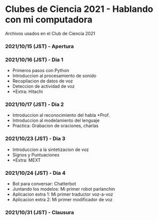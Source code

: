 # Clubes de Ciencia 2021 - Hablando con mi computadora

Archivos usados en el Club de Ciencia 2021

### 2021/10/15 (JST) - Apertura 


### 2021/10/16 (JST) - Dia 1

- Primeros pasos con Python
- Introduccion al procesamiento de sonido
- Recopilacion de datos de voz
- Deteccion de actividad de voz
- *Extra: Hitachi

### 2021/10/17 (JST) - Dia 2

- Introduccion al reconocimiento del habla *Prof.
- Introduccion al modelamiento del lenguaje
- Practica: Grabacion de oraciones, charlas

### 2021/10/23 (JST) - Dia 3

- Introduccion a la sintetizacion de voz
- Signos y Puntuaciones
- *Extra: MEXT

### 2021/10/24 (JST) - Dia 4

- Bot para conversar: Chatterbot
- Juntando los modelos: Mi primer robot parlanchin
- Aplicacion extra 1: Mi primer traductor voz-a-voz
- Aplicacion extra 2: Mi primer modificador de voz

### 2021/10/31 (JST) - Clausura
